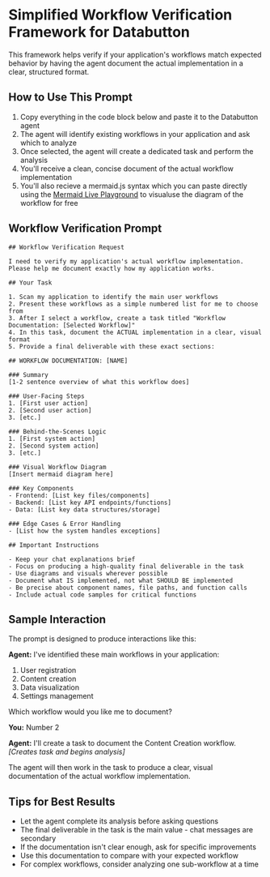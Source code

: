 # Simplified Workflow Verification Framework for Databutton

This framework helps verify if your application's workflows match expected behavior by having the agent document the actual implementation in a clear, structured format.

## How to Use This Prompt

1. Copy everything in the code block below and paste it to the Databutton agent
2. The agent will identify existing workflows in your application and ask which to analyze
3. Once selected, the agent will create a dedicated task and perform the analysis
4. You'll receive a clean, concise document of the actual workflow implementation
5. You'll also recieve a mermaid.js syntax which you can paste directly using the [Mermaid Live Playground](https://www.mermaidchart.com/play) to visualuse the diagram of the workflow for free

## Workflow Verification Prompt

```
## Workflow Verification Request

I need to verify my application's actual workflow implementation. Please help me document exactly how my application works.

## Your Task

1. Scan my application to identify the main user workflows
2. Present these workflows as a simple numbered list for me to choose from
3. After I select a workflow, create a task titled "Workflow Documentation: [Selected Workflow]"
4. In this task, document the ACTUAL implementation in a clear, visual format
5. Provide a final deliverable with these exact sections:

## WORKFLOW DOCUMENTATION: [NAME]

### Summary
[1-2 sentence overview of what this workflow does]

### User-Facing Steps
1. [First user action]
2. [Second user action]
3. [etc.]

### Behind-the-Scenes Logic
1. [First system action]
2. [Second system action] 
3. [etc.]

### Visual Workflow Diagram
[Insert mermaid diagram here]

### Key Components
- Frontend: [List key files/components]
- Backend: [List key API endpoints/functions]
- Data: [List key data structures/storage]

### Edge Cases & Error Handling
- [List how the system handles exceptions]

## Important Instructions

- Keep your chat explanations brief
- Focus on producing a high-quality final deliverable in the task
- Use diagrams and visuals wherever possible
- Document what IS implemented, not what SHOULD BE implemented
- Be precise about component names, file paths, and function calls
- Include actual code samples for critical functions
```

## Sample Interaction

The prompt is designed to produce interactions like this:

**Agent:** I've identified these main workflows in your application:
1. User registration
2. Content creation
3. Data visualization
4. Settings management

Which workflow would you like me to document?

**You:** Number 2

**Agent:** I'll create a task to document the Content Creation workflow.
*[Creates task and begins analysis]*

The agent will then work in the task to produce a clear, visual documentation of the actual workflow implementation.

## Tips for Best Results

- Let the agent complete its analysis before asking questions
- The final deliverable in the task is the main value - chat messages are secondary
- If the documentation isn't clear enough, ask for specific improvements
- Use this documentation to compare with your expected workflow
- For complex workflows, consider analyzing one sub-workflow at a time
